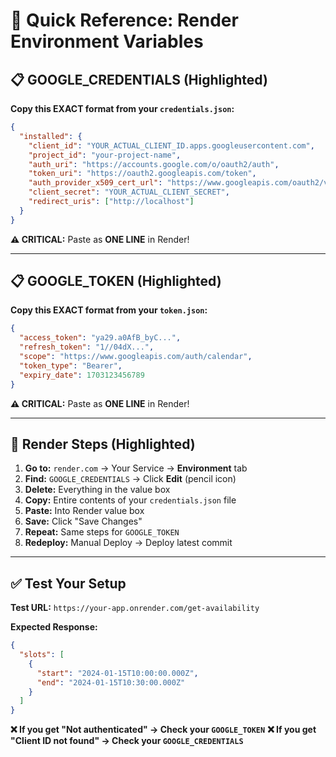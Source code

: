 # 🚀 Quick Reference: Render Environment Variables

## 📋 GOOGLE_CREDENTIALS (Highlighted)

**Copy this EXACT format from your `credentials.json`:**

```json
{
  "installed": {
    "client_id": "YOUR_ACTUAL_CLIENT_ID.apps.googleusercontent.com",
    "project_id": "your-project-name",
    "auth_uri": "https://accounts.google.com/o/oauth2/auth",
    "token_uri": "https://oauth2.googleapis.com/token",
    "auth_provider_x509_cert_url": "https://www.googleapis.com/oauth2/v1/certs",
    "client_secret": "YOUR_ACTUAL_CLIENT_SECRET",
    "redirect_uris": ["http://localhost"]
  }
}
```

**⚠️ CRITICAL:** Paste as **ONE LINE** in Render!

---

## 📋 GOOGLE_TOKEN (Highlighted)

**Copy this EXACT format from your `token.json`:**

```json
{
  "access_token": "ya29.a0AfB_byC...",
  "refresh_token": "1//04dX...",
  "scope": "https://www.googleapis.com/auth/calendar",
  "token_type": "Bearer",
  "expiry_date": 1703123456789
}
```

**⚠️ CRITICAL:** Paste as **ONE LINE** in Render!

---

## 🔧 Render Steps (Highlighted)

1. **Go to:** `render.com` → Your Service → **Environment** tab
2. **Find:** `GOOGLE_CREDENTIALS` → Click **Edit** (pencil icon)
3. **Delete:** Everything in the value box
4. **Copy:** Entire contents of your `credentials.json` file
5. **Paste:** Into Render value box
6. **Save:** Click "Save Changes"
7. **Repeat:** Same steps for `GOOGLE_TOKEN`
8. **Redeploy:** Manual Deploy → Deploy latest commit

---

## ✅ Test Your Setup

**Test URL:** `https://your-app.onrender.com/get-availability`

**Expected Response:**
```json
{
  "slots": [
    {
      "start": "2024-01-15T10:00:00.000Z",
      "end": "2024-01-15T10:30:00.000Z"
    }
  ]
}
```

**❌ If you get "Not authenticated" → Check your `GOOGLE_TOKEN`**
**❌ If you get "Client ID not found" → Check your `GOOGLE_CREDENTIALS`** 